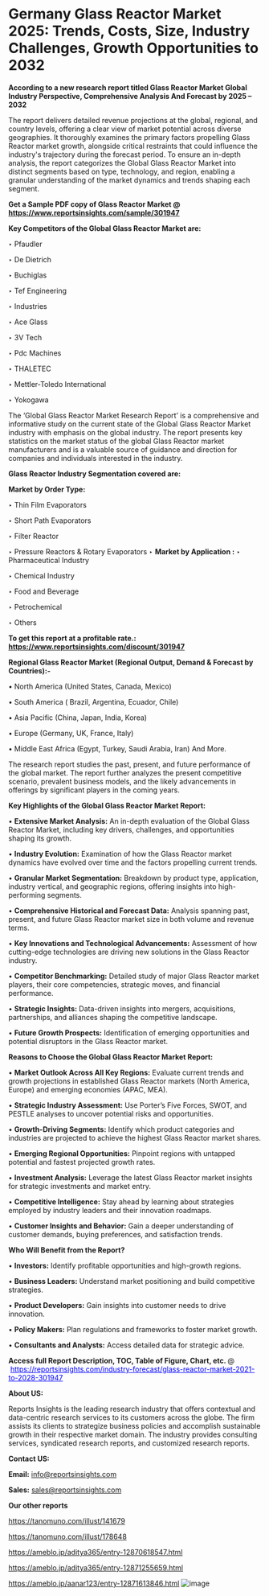 # Germany Glass Reactor Market 2025: Trends, Costs, Size, Industry Challenges, Growth Opportunities to 2032

<strong>According to a new research report titled Glass Reactor Market Global Industry Perspective, Comprehensive Analysis And Forecast by 2025 – 2032</strong>

The report delivers detailed revenue projections at the global, regional, and country levels, offering a clear view of market potential across diverse geographies. It thoroughly examines the primary factors propelling Glass Reactor market growth, alongside critical restraints that could influence the industry's trajectory during the forecast period. To ensure an in-depth analysis, the report categorizes the Global Glass Reactor Market into distinct segments based on type, technology, and region, enabling a granular understanding of the market dynamics and trends shaping each segment.

<strong>Get a Sample PDF copy of Glass Reactor Market </strong><strong>@<a href=https://www.reportsinsights.com/sample/301947 style=color:#0000ff;> https://www.reportsinsights.com/sample/301947</a></strong></font>

<strong>Key Competitors of the Global Glass Reactor Market are:</strong>

‣ Pfaudler

‣ De Dietrich

‣ Buchiglas

‣ Tef Engineering

‣  Industries

‣ Ace Glass

‣ 3V Tech

‣ Pdc Machines

‣ THALETEC

‣ Mettler-Toledo International

‣ Yokogawa

The ‘Global Glass Reactor Market Research Report’ is a comprehensive and informative study on the current state of the Global Glass Reactor Market industry with emphasis on the global industry. The report presents key statistics on the market status of the global Glass Reactor market manufacturers and is a valuable source of guidance and direction for companies and individuals interested in the industry.

<strong>Glass Reactor Industry Segmentation covered are:</strong>

<strong>Market by Order Type: </strong>

‣ Thin Film Evaporators

‣ Short Path Evaporators

‣ Filter Reactor

‣ Pressure Reactors & Rotary Evaporators
‣ 
<strong>Market by Application :</strong>
‣ Pharmaceutical Industry

‣ Chemical Industry

‣ Food and Beverage

‣ Petrochemical

‣ Others

<strong>To get this report at a profitable rate.: <a href=https://www.reportsinsights.com/discount/301947 style=color:#0000ff;>https://www.reportsinsights.com/discount/301947</a></strong></font>

<strong>Regional Glass Reactor Market (Regional Output, Demand &amp; Forecast by Countries):-</strong>

• North America (United States, Canada, Mexico)

• South America ( Brazil, Argentina, Ecuador, Chile)

• Asia Pacific (China, Japan, India, Korea)

• Europe (Germany, UK, France, Italy)

• Middle East Africa (Egypt, Turkey, Saudi Arabia, Iran) And More.

The research report studies the past, present, and future performance of the global market. The report further analyzes the present competitive scenario, prevalent business models, and the likely advancements in offerings by significant players in the coming years.

<strong>Key Highlights of the Global Glass Reactor Market Report:</strong>

• <strong>Extensive Market Analysis:</strong> An in-depth evaluation of the Global Glass Reactor Market, including key drivers, challenges, and opportunities shaping its growth.

• <strong>Industry Evolution:</strong> Examination of how the Glass Reactor market dynamics have evolved over time and the factors propelling current trends.

• <strong>Granular Market Segmentation:</strong> Breakdown by product type, application, industry vertical, and geographic regions, offering insights into high-performing segments.

• <strong>Comprehensive Historical and Forecast Data:</strong> Analysis spanning past, present, and future Glass Reactor market size in both volume and revenue terms.

• <strong>Key Innovations and Technological Advancements:</strong> Assessment of how cutting-edge technologies are driving new solutions in the Glass Reactor industry.

• <strong>Competitor Benchmarking:</strong> Detailed study of major Glass Reactor market players, their core competencies, strategic moves, and financial performance.

• <strong>Strategic Insights:</strong> Data-driven insights into mergers, acquisitions, partnerships, and alliances shaping the competitive landscape.

• <strong>Future Growth Prospects:</strong> Identification of emerging opportunities and potential disruptors in the Glass Reactor market.

<strong>Reasons to Choose the Global Glass Reactor Market Report:</strong>

• <strong>Market Outlook Across All Key Regions:</strong> Evaluate current trends and growth projections in established Glass Reactor markets (North America, Europe) and emerging economies (APAC, MEA).

• <strong>Strategic Industry Assessment:</strong> Use Porter’s Five Forces, SWOT, and PESTLE analyses to uncover potential risks and opportunities.

• <strong>Growth-Driving Segments:</strong> Identify which product categories and industries are projected to achieve the highest Glass Reactor market shares.

• <strong>Emerging Regional Opportunities:</strong> Pinpoint regions with untapped potential and fastest projected growth rates.

• <strong>Investment Analysis:</strong> Leverage the latest Glass Reactor market insights for strategic investments and market entry.

• <strong>Competitive Intelligence:</strong> Stay ahead by learning about strategies employed by industry leaders and their innovation roadmaps.

• <strong>Customer Insights and Behavior:</strong> Gain a deeper understanding of customer demands, buying preferences, and satisfaction trends.

<strong>Who Will Benefit from the Report?</strong>

• <strong>Investors:</strong> Identify profitable opportunities and high-growth regions.

• <strong>Business Leaders:</strong> Understand market positioning and build competitive strategies.

• <strong>Product Developers:</strong> Gain insights into customer needs to drive innovation.

• <strong>Policy Makers:</strong> Plan regulations and frameworks to foster market growth.

• <strong>Consultants and Analysts:</strong> Access detailed data for strategic advice.
</ul>
<strong>Access full Report Description, TOC, Table of Figure, Chart, etc. </strong>@  <a href=https://reportsinsights.com/industry-forecast/glass-reactor-market-2021-to-2028-301947 style=color:#0000ff;>https://reportsinsights.com/industry-forecast/glass-reactor-market-2021-to-2028-301947</a></font>

<strong><strong>About US</strong>:</strong>

Reports Insights is the leading research industry that offers contextual and data-centric research services to its customers across the globe. The firm assists its clients to strategize business policies and accomplish sustainable growth in their respective market domain. The industry provides consulting services, syndicated research reports, and customized research reports.

<strong>Contact US:</strong>

<p class=""""><b>Email:</b> <a href=mailto:info@reportsinsights.com>info@reportsinsights.com</a></p>
<p class=""""><b>Sales:</b> <a href=mailto:sales@reportsinsights.com>sales@reportsinsights.com</a></p>

<strong>Our other reports</strong>

<a href=https://tanomuno.com/illust/141679>https://tanomuno.com/illust/141679</a>

<a href=https://tanomuno.com/illust/178648>https://tanomuno.com/illust/178648</a>

<a href=https://ameblo.jp/aditya365/entry-12870618547.html>https://ameblo.jp/aditya365/entry-12870618547.html</a>

<a href=https://ameblo.jp/aditya365/entry-12871255659.html>https://ameblo.jp/aditya365/entry-12871255659.html</a>

<a href=https://ameblo.jp/aanar123/entry-12871613846.html>https://ameblo.jp/aanar123/entry-12871613846.html</a>
![image](https://github.com/user-attachments/assets/f6da4289-cc9b-44d4-a7b7-833f391fd855)
